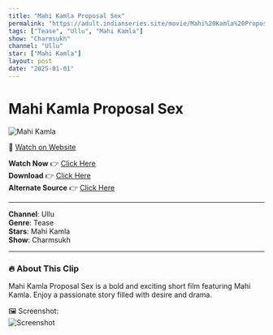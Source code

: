 ```yaml
---
title: "Mahi Kamla Proposal Sex"
permalink: "https://adult.indianseries.site/movie/Mahi%20Kamla%20Proposal%20Sex"
tags: ["Tease", "Ullu", "Mahi Kamla"]
show: "Charmsukh"
channel: "Ullu"
star: ["Mahi Kamla"]
layout: post
date: "2025-01-01"
---
```


# Mahi Kamla Proposal Sex

![Mahi Kamla](https://shorts.desisins.com/wp-content/uploads/2024/04/Proposal-Sex-Ullu-Promotion-Charmsukh-DesiSins.com_.jpg)

🔗 [Watch on Website](https://adult.indianseries.site/movie/Mahi%20Kamla%20Proposal%20Sex)

**Watch Now** 👉 [Click Here](https://adult.indianseries.site/movie/Mahi%20Kamla%20Proposal%20Sex)  
**Download** 👉 [Click Here](https://adult.indianseries.site/movie/Mahi%20Kamla%20Proposal%20Sex)  
**Alternate Source** 👉 [Click Here](https://adult.indianseries.site/movie/Mahi%20Kamla%20Proposal%20Sex)

---

**Channel**: Ullu  
**Genre**: Tease  
**Stars**: Mahi Kamla  
**Show**: Charmsukh

---

### 🔥 About This Clip

Mahi Kamla Proposal Sex is a bold and exciting short film featuring Mahi Kamla. Enjoy a passionate story filled with desire and drama.
 
🖼️ Screenshot:  
![Screenshot](https://shorts.desisins.com/wp-content/uploads/2024/04/Proposal-Sex-Ullu-Promotion-Charmsukh-DesiSins.com_.jpg)

